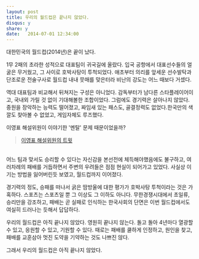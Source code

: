 ```yaml
---
layout: post
title: 우리의 월드컵은 끝나지 않았다.
disqus: y
share: y
date:   2014-07-01 12:34:00
---
```


대한민국의 월드컵(2014년)은 끝이 났다. 

1무 2패의 초라한 성적으로 대표팀이 귀국길에 올랐다. 입국 공항에서 대표선수들의 얼굴은 무거웠고, 그 사이로 호박사탕이 투척되었다. 
애초부터 의리를 앞세운 선수발탁과 단조로운 전술구사로 월드컵 내내 뭇매를 맞은터라 비난의 강도는 어느 때보다 거셌다.  

역대 대표팀과 비교해서 뒤쳐지는 구성은 아니었다. 감독부터가 남다른 스타플레이어이고, 국내외 가릴 것 없이 기대해볼한 조합이었다. 그럼에도 경기력은 살아나지 않았다. 중원을 장악하는 능력도 떨어졌고, 짜임새 있는 패스도, 골결정력도 없었다.한국만의 색깔도 찾아볼 수 없었고, 게임자체도 루즈했다. 


이영표 해설위원이 이야기한 '멘탈' 문제 때문이었을까? 

>[이영표 해설위원의 트윗](http://twtkr.olleh.com/view.php?long_id=L1kKoN)


<br>
어느 팀과 맞서도 승리할 수 있다는 자신감을 본선전에 체득해야했음에도 불구하고, 여러차례의 패배를 거듭하면서 주변의 우려들은 점점 현실이 되어가고 있었다. 사실상 이기는 방법을 잃어버린듯 보였고, 월드컵까지 이어졌다.  

경기력의 정도, 승패를 떠나서 굵은 땀방울에 대한 평가가 호박사탕 투척이라는 것은 가혹하다. 스포츠는 스포츠일 뿐 그 이상도 그 이하도 아니다. 무한경쟁시대에서 초일류, 승리만을 강조하고, 패배는 곧 실패로 인식하는 한국사회의 단면은 이번 월드컵에서도 여실히 드러나는 듯해서 답답하다. 

우리의 월드컵은 아직 끝나지 않았다. 영원히 끝나지 않는다. 돌고 돌아 4년마다 열광할 수 있고, 응원할 수 있고, 기원할 수 있다. 때로는 패배를 쿨하게 인정하고, 원인을 찾고, 패배를 교훈삼아 멋진 도약을 기약하는 것도 나쁘진 않다.  

그래서 우리의 월드컵은 아직 끝나지 않았다. 